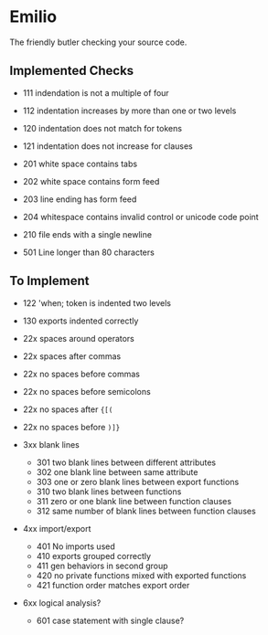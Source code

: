 Emilio
===

The friendly butler checking your source code.

Implemented Checks
---

* 111 indendation is not a multiple of four
* 112 indentation increases by more than one or two levels
* 120 indentation does not match for tokens
* 121 indentation does not increase for clauses

* 201 white space contains tabs
* 202 white space contains form feed
* 203 line ending has form feed
* 204 whitespace contains invalid control or unicode code point

* 210 file ends with a single newline

* 501 Line longer than 80 characters


To Implement
---

* 122 'when; token is indented two levels
* 130 exports indented correctly

* 22x spaces around operators
* 22x spaces after commas
* 22x no spaces before commas
* 22x no spaces before semicolons
* 22x no spaces after `{[(`
* 22x no spaces before `)]}`

* 3xx blank lines
  * 301 two blank lines between different attributes
  * 302 one blank line between same attribute
  * 303 one or zero blank lines between export functions
  * 310 two blank lines between functions
  * 311 zero or one blank line between function clauses
  * 312 same number of blank lines between function clauses

* 4xx import/export
  * 401 No imports used
  * 410 exports grouped correctly
  * 411 gen behaviors in second group
  * 420 no private functions mixed with exported functions
  * 421 function order matches export order

* 6xx logical analysis?
  * 601 case statement with single clause?
